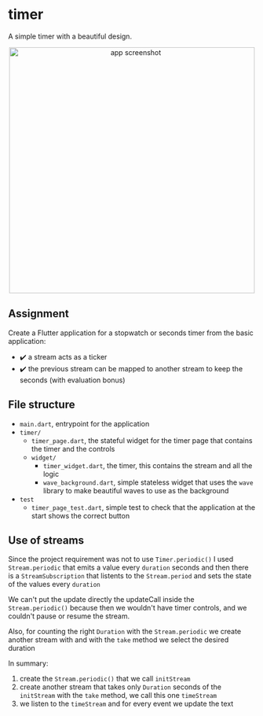 # timer

A simple timer with a beautiful design.

<div style="width:100%; text-align:center;" >
<img src="https://i.imgur.com/108QHOU.png" height="500px" alt="app screenshot">
</div>

## Assignment

Create a Flutter application for a stopwatch or seconds timer from the basic application:
- ✔️ a stream acts as a ticker
- ✔️ the previous stream can be mapped to another stream to keep the seconds (with evaluation bonus) 

## File structure

- `main.dart`, entrypoint for the application
- `timer/`
    - `timer_page.dart`, the stateful widget for the timer page that contains the timer and the controls
    - `widget/`
        - `timer_widget.dart`, the timer, this contains the stream and all the logic
        - `wave_background.dart`, simple stateless widget that uses the `wave` library to make beautiful waves to use as the background
- `test`
    - `timer_page_test.dart`, simple test to check that the application at the start shows the correct button

## Use of streams

Since the project requirement was not to use `Timer.periodic()` I used `Stream.periodic` that emits a value every `duration` seconds and then there is a `StreamSubscription` that listents to the `Stream.period` and sets the state of the values every `duration`

We can't put the update directly the updateCall inside the `Stream.periodic()` because then we wouldn't have timer controls, and we couldn't pause or resume the stream.

Also, for counting the right `Duration` with the `Stream.periodic` we create another stream with and with the `take` method we select the desired duration

In summary:
1. create the `Stream.periodic()` that we call `initStream`
2. create another stream that takes only `Duration` seconds of the `initStream` with the `take` method, we call this one `timeStream`
3. we listen to the `timeStream` and for every event we update the text
